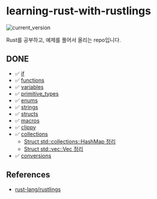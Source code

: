 # learning-rust-with-rustlings

![current_version](https://img.shields.io/badge/current_version-4.3.0-green)

Rust를 공부하고, 예제를 풀어서 올리는 repo입니다.

## DONE

- :white_check_mark: [if](./exercises/if)
- :white_check_mark: [functions](./exercises/functions)
- :white_check_mark: [variables](./exercises/variables)
- :white_check_mark: [primitive_types](./exercises/primitive_types)
- :white_check_mark: [enums](./exercises/enums)
- :white_check_mark: [strings](./exercises/strings)
- :white_check_mark: [structs](./exercises/structs)
- :white_check_mark: [macros](./exercises/macros)
- :white_check_mark: [clippy](./exercises/clippy)
- :white_check_mark: [collections](./exercises/collections)
  - [Struct std::collections::HashMap 정리](https://bossm0n5t3r.github.io/posts/70/)
  - [Struct std::vec::Vec 정리](https://bossm0n5t3r.github.io/posts/68/)
- :white_check_mark: [conversions](./exercises/conversions)

## References

- [rust-lang/rustlings](https://github.com/rust-lang/rustlings)
